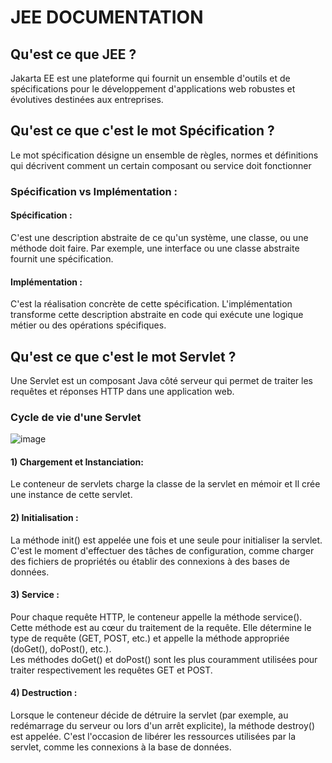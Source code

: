 # JEE DOCUMENTATION

## Qu'est ce que JEE ?

Jakarta EE est une plateforme qui fournit un ensemble d'outils et de spécifications pour le développement d'applications web robustes et évolutives destinées aux entreprises.


## Qu'est ce que c'est le mot Spécification ?

Le mot spécification désigne un ensemble de règles, normes et définitions qui décrivent comment un certain composant ou service doit fonctionner

### Spécification vs Implémentation :

#### Spécification : 
C'est une description abstraite de ce qu'un système, une classe, ou une méthode doit faire. Par exemple, une interface ou une classe abstraite fournit une spécification.

#### Implémentation : 
C'est la réalisation concrète de cette spécification. L'implémentation transforme cette description abstraite en code qui exécute une logique métier ou des opérations spécifiques.


## Qu'est ce que c'est le mot Servlet ?

Une Servlet est un composant Java côté serveur qui permet de traiter les requêtes et réponses HTTP dans une application web.

### Cycle de vie d'une Servlet 

![image](https://github.com/user-attachments/assets/52e322ba-2132-4f66-b79b-5dfec620d273)

#### 1) Chargement et Instanciation:
Le conteneur de servlets charge la classe de la servlet en mémoir et Il crée une instance de cette servlet.

#### 2) Initialisation :
La méthode init() est appelée une fois et une seule pour initialiser la servlet. C'est le moment d'effectuer des tâches de configuration, comme charger des fichiers de propriétés ou établir des connexions à des bases de données.

#### 3) Service :
Pour chaque requête HTTP, le conteneur appelle la méthode service(). Cette méthode est au cœur du traitement de la requête. Elle détermine le type de requête (GET, POST, etc.) et appelle la méthode appropriée (doGet(), doPost(), etc.).  
Les méthodes doGet() et doPost() sont les plus couramment utilisées pour traiter respectivement les requêtes GET et POST.

#### 4) Destruction :
Lorsque le conteneur décide de détruire la servlet (par exemple, au redémarrage du serveur ou lors d'un arrêt explicite), la méthode destroy() est appelée. C'est l'occasion de libérer les ressources utilisées par la servlet, comme les connexions à la base de données.

